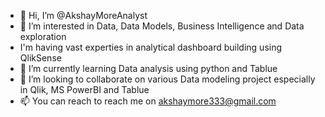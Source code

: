 - 👋 Hi, I’m @AkshayMoreAnalyst
- 👀 I’m interested in Data, Data Models, Business Intelligence and Data exploration 
- I'm having vast experties in analytical dashboard building using QlikSense
- 🌱 I’m currently learning Data analysis using python and Tablue
- 💞️ I’m looking to collaborate on various Data modeling project especially in Qlik, MS PowerBI and Tablue
- 📫 You can reach to reach me on akshaymore333@gmail.com

<!---
AkshayMoreAnalyst/AkshayMoreAnalyst is a ✨ special ✨ repository because its `README.md` (this file) appears on your GitHub profile.
You can click the Preview link to take a look at your changes.
--->
